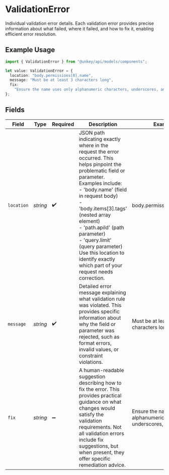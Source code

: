 # ValidationError

Individual validation error details. Each validation error provides precise information about what failed, where it failed, and how to fix it, enabling efficient error resolution.

## Example Usage

```typescript
import { ValidationError } from "@unkey/api/models/components";

let value: ValidationError = {
  location: "body.permissions[0].name",
  message: "Must be at least 3 characters long",
  fix:
    "Ensure the name uses only alphanumeric characters, underscores, and hyphens",
};
```

## Fields

| Field                                                                                                                                                                                                                                                                                                                                                                                    | Type                                                                                                                                                                                                                                                                                                                                                                                     | Required                                                                                                                                                                                                                                                                                                                                                                                 | Description                                                                                                                                                                                                                                                                                                                                                                              | Example                                                                                                                                                                                                                                                                                                                                                                                  |
| ---------------------------------------------------------------------------------------------------------------------------------------------------------------------------------------------------------------------------------------------------------------------------------------------------------------------------------------------------------------------------------------- | ---------------------------------------------------------------------------------------------------------------------------------------------------------------------------------------------------------------------------------------------------------------------------------------------------------------------------------------------------------------------------------------- | ---------------------------------------------------------------------------------------------------------------------------------------------------------------------------------------------------------------------------------------------------------------------------------------------------------------------------------------------------------------------------------------- | ---------------------------------------------------------------------------------------------------------------------------------------------------------------------------------------------------------------------------------------------------------------------------------------------------------------------------------------------------------------------------------------- | ---------------------------------------------------------------------------------------------------------------------------------------------------------------------------------------------------------------------------------------------------------------------------------------------------------------------------------------------------------------------------------------- |
| `location`                                                                                                                                                                                                                                                                                                                                                                               | *string*                                                                                                                                                                                                                                                                                                                                                                                 | :heavy_check_mark:                                                                                                                                                                                                                                                                                                                                                                       | JSON path indicating exactly where in the request the error occurred. This helps pinpoint the problematic field or parameter. Examples include:<br/>- 'body.name' (field in request body)<br/>- 'body.items[3].tags' (nested array element)<br/>- 'path.apiId' (path parameter)<br/>- 'query.limit' (query parameter)<br/>Use this location to identify exactly which part of your request needs correction. | body.permissions[0].name                                                                                                                                                                                                                                                                                                                                                                 |
| `message`                                                                                                                                                                                                                                                                                                                                                                                | *string*                                                                                                                                                                                                                                                                                                                                                                                 | :heavy_check_mark:                                                                                                                                                                                                                                                                                                                                                                       | Detailed error message explaining what validation rule was violated. This provides specific information about why the field or parameter was rejected, such as format errors, invalid values, or constraint violations.                                                                                                                                                                  | Must be at least 3 characters long                                                                                                                                                                                                                                                                                                                                                       |
| `fix`                                                                                                                                                                                                                                                                                                                                                                                    | *string*                                                                                                                                                                                                                                                                                                                                                                                 | :heavy_minus_sign:                                                                                                                                                                                                                                                                                                                                                                       | A human-readable suggestion describing how to fix the error. This provides practical guidance on what changes would satisfy the validation requirements. Not all validation errors include fix suggestions, but when present, they offer specific remediation advice.                                                                                                                    | Ensure the name uses only alphanumeric characters, underscores, and hyphens                                                                                                                                                                                                                                                                                                              |
